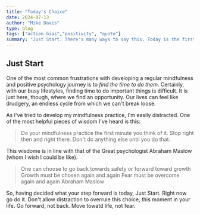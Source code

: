 ```yaml
---
title: "Today's Choice"
date: 2024-07-13
author: "Mike Davis"
type: blog
tags: ["action bias","positivity", "quote"]
summary: "Just Start. There's many ways to say this. Today is the first day of the..."
---
```

## Just Start

One of the most common frustrations with developing a regular mindfulness and positive psychology journey is to *find the time to do them*. Certainly, with our busy lifestyles, finding time to do important things is difficult. It is just here, though, where we find an opportunity. Our lives can feel like drudgery, an endless cycle from which we can't break loose. 

As I've tried to develop my mindfulness practice, I'm easily distracted. One of the most helpful pieces of wisdom I've heard is this:
>Do your mindfulness practice the first minute you think of it. Stop right then and right there. Don't do anything else until you do that. 

This wisdome is in line with that of the Great psychologist Abraham Maslow (whom I wish I could be like).
>One can choose to go back towards safety or forward toward growth
>Growth must be chosen again and again
>Fear must be overcome again and again
>Abraham Maslow

So, having decided what your step forward is today, Just Start. Right now go do it. Don't allow distraction to overrule this choice, this moment in your life. Go forward, not back. Move towatd life, not fear. 